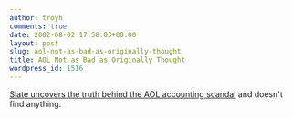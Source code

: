 ```yaml
---
author: troyh
comments: true
date: 2002-08-02 17:58:03+00:00
layout: post
slug: aol-not-as-bad-as-originally-thought
title: AOL Not as Bad as Originally Thought
wordpress_id: 1516
---
```


[Slate uncovers the truth behind the AOL accounting scandal](http://slate.msn.com/?id=2068762) and doesn't find anything.
